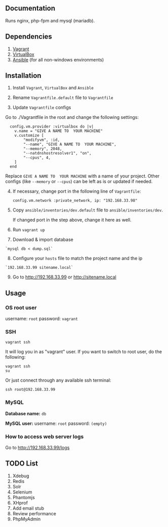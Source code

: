 ## Documentation

Runs nginx, php-fpm and mysql (mariadb).

## Dependencies

1. [Vagrant](https://www.vagrantup.com/downloads.html)
2. [VirtualBox](https://www.virtualbox.org/wiki/Downloads)
3. [Ansible](http://docs.ansible.com/ansible/intro_installation.html) (for all non-windows environments)

## Installation

  1. Install `Vagrant`, `VirtualBox` and `Ansible`
  
  2. Rename `Vagrantfile.default` file to `Vagrantfile` 

  3. Update `Vagrantfile` configs

  Go to ./Vagrantfile in the root and change the following settings:

      config.vm.provider :virtualbox do |v|
        v.name = "GIVE A NAME TO  YOUR MACHINE"
        v.customize [
            "modifyvm", :id,
            "--name", "GIVE A NAME TO  YOUR MACHINE",
            "--memory", 2048,
            "--natdnshostresolver1", "on",
            "--cpus", 4,
        ]
      end

  Replace `GIVE A NAME TO  YOUR MACHINE` with a name of your project.
  Other configs (like `--memory` or `--cpus`) can be left as is or updated
  if needed.
  
  4. If necessary, change port in the following line of `Vagrantfile`:

     `config.vm.network :private_network, ip: "192.168.33.98"`
  
  5. Copy `ansible/inventories/dev.default` file to `ansible/inventories/dev`.

     If changed port in the step above, change it here as well.

  6. Run `vagrant up`

  7. Download & import database

    `mysql db < dump.sql`

  8. Configure your `hosts` file to match the project name and the ip

    `192.168.33.99 sitename.local`

  9. Go to http://192.168.33.99 or http://sitename.local


## Usage

### OS root user

username: `root`
password: `vagrant`

### SSH

    vagrant ssh

It will log you in as "vagrant" user. If you want to switch to root user, do the following:

    vagrant ssh
    su

Or just connect through any available ssh terminal:

    ssh root@192.168.33.99

### MySQL

**Database name:** `db`

**MySQL user:**
  username: `root`
  password: `(empty)`

### How to access web server logs

  Go to http://192.168.33.99/logs

## TODO List

  1. Xdebug
  2. Redis
  3. Solr
  4. Selenium
  5. Phantomjs
  6. XHprof
  7. Add email stub
  8. Review performance
  9. PhpMyAdmin